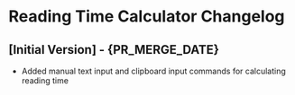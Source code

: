 # Reading Time Calculator Changelog

## [Initial Version] - {PR_MERGE_DATE}

- Added manual text input and clipboard input commands for calculating reading time

